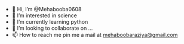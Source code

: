 - 👋 Hi, I’m @Mehabooba0608
- 👀 I’m interested in science 
- 🌱 I’m currently learning python
- 💞️ I’m looking to collaborate on ...
- 📫 How to reach me pin me a mail at mehaboobaraziya@gmail.com

<!---
Mehabooba0608/Mehabooba0608 is a ✨ special ✨ repository because its `README.md` (this file) appears on your GitHub profile.
You can click the Preview link to take a look at your changes.
--->
